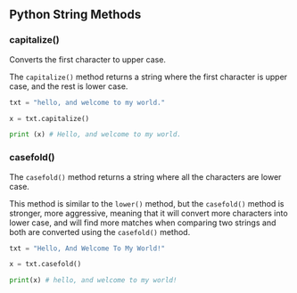 ## Python String Methods

### capitalize()
Converts the first character to upper case.

The ```capitalize()``` method returns a string where the first character is upper case, and the rest is lower case.

```python
txt = "hello, and welcome to my world."

x = txt.capitalize()

print (x) # Hello, and welcome to my world.
```

### casefold()
The ```casefold()``` method returns a string where all the characters are lower case.

This method is similar to the ```lower()``` method, 
but the ```casefold()``` method is stronger, more aggressive, 
meaning that it will convert more characters into lower case, 
and will find more matches when comparing two strings and both 
are converted using the ```casefold()``` method.

```python
txt = "Hello, And Welcome To My World!"

x = txt.casefold()

print(x) # hello, and welcome to my world!
```